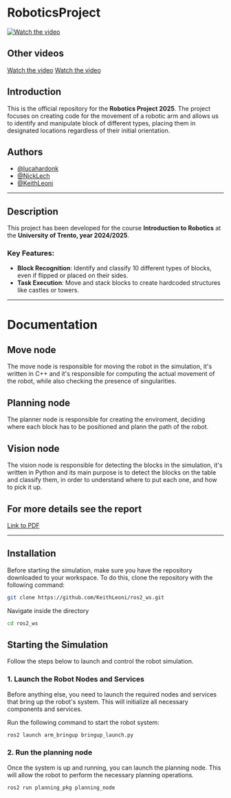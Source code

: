 # RoboticsProject

[![Watch the video](https://img.youtube.com/vi/AHXESDaahys/maxresdefault.jpg)](https://www.youtube.com/watch?v=AHXESDaahys&ab_channel=LucaHardonk)

## Other videos
[Watch the video](https://youtu.be/Xyv_HV6b0RQ)
[Watch the video]()

## Introduction
This is the official repository for the **Robotics Project 2025**. The project focuses on creating code for the movement of a robotic arm and allows us to identify and manipulate block of different types, placing them in designated locations regardless of their initial orientation.

## Authors
- [@lucahardonk](https://github.com/lucahardonk)
- [@NickLech](https://github.com/NickLech)
- [@KeithLeoni](https://github.com/KeithLeoni)

---

## Description
This project has been developed for the course **Introduction to Robotics** at the **University of Trento, year 2024/2025**.

### Key Features:
- **Block Recognition**: Identify and classify 10 different types of blocks, even if flipped or placed on their sides.
- **Task Execution**: Move and stack blocks to create hardcoded structures like castles or towers.
---

# Documentation
## Move node
The move node is responsible for moving the robot in the simulation, it's written in C++ and it's responsible for computing the actual movement of the robot, while also checking the presence of singularities.

## Planning node
The planner node is responsible for creating the enviroment, deciding where each block has to be positioned and plann the path of the robot.

## Vision node
The vision node is responsible for detecting the blocks in the simulation, it's written in Python and its main purpose is to detect the blocks on the table and classify them, in order to understand where to put each one, and how to pick it up.

## For more details see the report
[Link to PDF](https://github.com/username/repository/raw/main/path/to/your/file.pdf)

---

## Installation

Before starting the simulation, make sure you have the repository downloaded to your workspace. To do this, clone the repository with the following command:

```bash
git clone https://github.com/KeithLeoni/ros2_ws.git
```

Navigate inside the directory
```bash
cd ros2_ws
```

## Starting the Simulation

Follow the steps below to launch and control the robot simulation.

### 1. Launch the Robot Nodes and Services

Before anything else, you need to launch the required nodes and services that bring up the robot's system. This will initialize all necessary components and services.

Run the following command to start the robot system:

```bash
ros2 launch arm_bringup bringup_launch.py
```

### 2. Run the planning node

Once the system is up and running, you can launch the planning node. This will allow the robot to perform the necessary planning operations.

```bash
ros2 run planning_pkg planning_node
```


